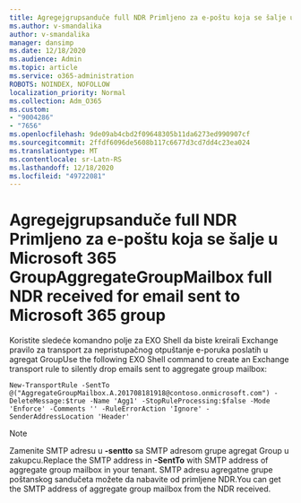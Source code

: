 ```yaml
---
title: Agregejgrupsanduče full NDR Primljeno za e-poštu koja se šalje u Microsoft 365 Group
ms.author: v-smandalika
author: v-smandalika
manager: dansimp
ms.date: 12/18/2020
ms.audience: Admin
ms.topic: article
ms.service: o365-administration
ROBOTS: NOINDEX, NOFOLLOW
localization_priority: Normal
ms.collection: Adm_O365
ms.custom:
- "9004286"
- "7656"
ms.openlocfilehash: 9de09ab4cbd2f09648305b11da6273ed990907cf
ms.sourcegitcommit: 2ffdf6096de5608b117c6677d3cd7dd4c23ea024
ms.translationtype: MT
ms.contentlocale: sr-Latn-RS
ms.lasthandoff: 12/18/2020
ms.locfileid: "49722081"
---
```

# <a name="aggregategroupmailbox-full-ndr-received-for-email-sent-to-microsoft-365-group"></a><span data-ttu-id="b6781-102">Agregejgrupsanduče full NDR Primljeno za e-poštu koja se šalje u Microsoft 365 Group</span><span class="sxs-lookup"><span data-stu-id="b6781-102">AggregateGroupMailbox full NDR received for email sent to Microsoft 365 group</span></span>

<span data-ttu-id="b6781-103">Koristite sledeće komandno polje za EXO Shell da biste kreirali Exchange pravilo za transport za nepristupačnog otpuštanje e-poruka poslatih u agregat Group</span><span class="sxs-lookup"><span data-stu-id="b6781-103">Use the following EXO Shell command to create an Exchange transport rule to silently drop emails sent to aggregate group mailbox:</span></span>

`New-TransportRule -SentTo @("AggregateGroupMailbox.A.201708181918@contoso.onmicrosoft.com") -DeleteMessage:$true -Name 'Agg1' -StopRuleProcessing:$false -Mode 'Enforce' -Comments '' -RuleErrorAction 'Ignore' -SenderAddressLocation 'Header'`

> [!NOTE]
> <span data-ttu-id="b6781-104">Zamenite SMTP adresu u **-sentto** sa SMTP adresom grupe agregat Group u zakupcu.</span><span class="sxs-lookup"><span data-stu-id="b6781-104">Replace the SMTP address in **-SentTo** with SMTP address of aggregate group mailbox in your tenant.</span></span> <span data-ttu-id="b6781-105">SMTP adresu agregatne grupe poštanskog sandučeta možete da nabavite od primljene NDR.</span><span class="sxs-lookup"><span data-stu-id="b6781-105">You can get the SMTP address of aggregate group mailbox from the NDR received.</span></span>



